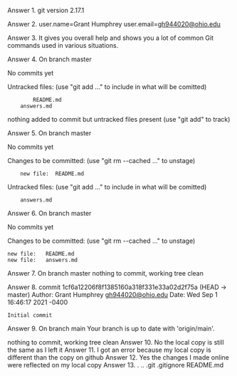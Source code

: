 Answer 1. git version 2.17.1

Answer 2. user.name=Grant Humphrey
	  user.email=gh944020@ohio.edu

Answer 3. It gives you overall help and shows you a lot of common Git commands used in various situations.

Answer 4. 
On branch master

No commits yet

Untracked files:
	(use "git add <file>..." to include in what will be comitted)

	       	README.md
		answers.md

nothing added to commit but untracked files present (use "git add" to track)

Answer 5. 
On branch master

No commits yet

Changes to be committed:
(use "git rm --cached <file>..." to unstage)
		
		new file:  README.md
Untracked files:
	(use "git add <file>..." to include in what will be comitted)

		answers.md
Answer 6.
On branch master

No commits yet

Changes to be committed:
  (use "git rm --cached <file>..." to unstage)

	new file:   README.md
	new file:   answers.md
Answer 7.
On branch master
nothing to commit, working tree clean

Answer 8.
commit 1cf6a12206f8f1385160a318f331e33a02d2f75a (HEAD -> master)
Author: Grant Humphrey <gh944020@ohio.edu>
Date:   Wed Sep 1 16:46:17 2021 -0400

    Initial commit
Answer 9.
On branch main
Your branch is up to date with 'origin/main'.

nothing to commit, working tree clean
Answer 10. No the local copy is still the same as I left it
Answer 11. I got an error because my local copy is different than the copy on github
Answer 12. Yes the changes I made online were reflected on my local copy
Answer 13. 
.  ..  .git  .gitignore  README.md







